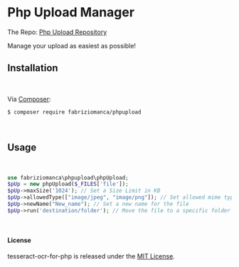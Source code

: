 # Php Upload Manager

The Repo: [Php Upload Repository][repolink]

Manage your upload as easiest as possible!

## Installation
<br/>

Via [Composer][dc1]:

    $ composer require fabriziomanca/phpupload

<br/>

## Usage
<br/>

```php
use fabriziomanca\phpupload\phpUpload;
$pUp = new phpUpload($_FILES['file']);
$pUp->maxSize('1024'); // Set a Size Limit in KB
$pUp->allowedType(["image/jpeg", "image/png"]); // Set allowed mime type (image/jpeg, application/pdf, image/png, etc)
$pUp->newName("New_name"); // Set a new name for the file
$pUp->run('destination/folder'); // Move the file to a specific folder
```


<br/>

#### License
tesseract-ocr-for-php is released under the [MIT License][mit].

<br/>

[dc1]: http://getcomposer.org/
[repolink]: https://github.com/fabriziomanca/phpUpload
[mit]: https://github.com/fabriziomanca/phpUpload/blob/master/LICENSE